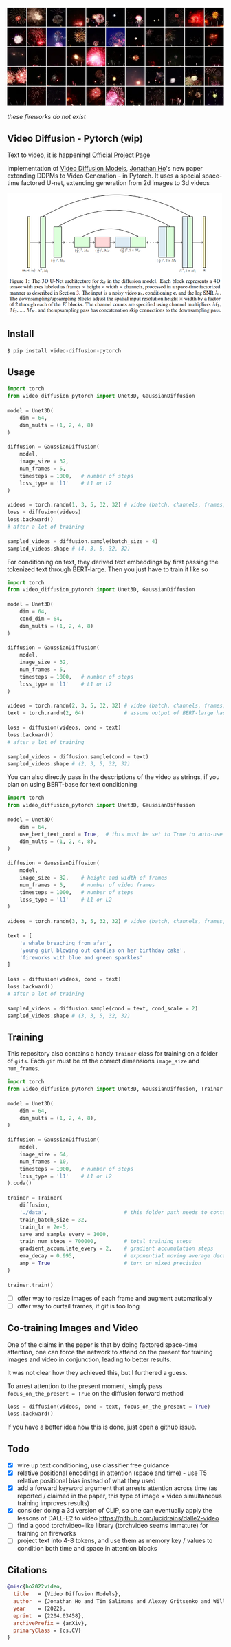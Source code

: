 ![machine imagined fireworks](./fireworks.webp)

*these fireworks do not exist*

## Video Diffusion - Pytorch (wip)

Text to video, it is happening! <a href="https://video-diffusion.github.io/">Official Project Page</a>

Implementation of <a href="https://arxiv.org/abs/2204.03458">Video Diffusion Models</a>, <a href="http://www.jonathanho.me/">Jonathan Ho</a>'s new paper extending DDPMs to Video Generation - in Pytorch. It uses a special space-time factored U-net, extending generation from 2d images to 3d videos

<img src="./3d-unet.png" width="500px"></img>


## Install

```bash
$ pip install video-diffusion-pytorch
```

## Usage

```python
import torch
from video_diffusion_pytorch import Unet3D, GaussianDiffusion

model = Unet3D(
    dim = 64,
    dim_mults = (1, 2, 4, 8)
)

diffusion = GaussianDiffusion(
    model,
    image_size = 32,
    num_frames = 5,
    timesteps = 1000,   # number of steps
    loss_type = 'l1'    # L1 or L2
)

videos = torch.randn(1, 3, 5, 32, 32) # video (batch, channels, frames, height, width)
loss = diffusion(videos)
loss.backward()
# after a lot of training

sampled_videos = diffusion.sample(batch_size = 4)
sampled_videos.shape # (4, 3, 5, 32, 32)
```

For conditioning on text, they derived text embeddings by first passing the tokenized text through BERT-large. Then you just have to train it like so

```python
import torch
from video_diffusion_pytorch import Unet3D, GaussianDiffusion

model = Unet3D(
    dim = 64,
    cond_dim = 64,
    dim_mults = (1, 2, 4, 8)
)

diffusion = GaussianDiffusion(
    model,
    image_size = 32,
    num_frames = 5,
    timesteps = 1000,   # number of steps
    loss_type = 'l1'    # L1 or L2
)

videos = torch.randn(2, 3, 5, 32, 32) # video (batch, channels, frames, height, width)
text = torch.randn(2, 64)             # assume output of BERT-large has dimension of 64

loss = diffusion(videos, cond = text)
loss.backward()
# after a lot of training

sampled_videos = diffusion.sample(cond = text)
sampled_videos.shape # (2, 3, 5, 32, 32)
```

You can also directly pass in the descriptions of the video as strings, if you plan on using BERT-base for text conditioning

```python
import torch
from video_diffusion_pytorch import Unet3D, GaussianDiffusion

model = Unet3D(
    dim = 64,
    use_bert_text_cond = True,  # this must be set to True to auto-use the bert model dimensions
    dim_mults = (1, 2, 4, 8),
)

diffusion = GaussianDiffusion(
    model,
    image_size = 32,    # height and width of frames
    num_frames = 5,     # number of video frames
    timesteps = 1000,   # number of steps
    loss_type = 'l1'    # L1 or L2
)

videos = torch.randn(3, 3, 5, 32, 32) # video (batch, channels, frames, height, width)

text = [
    'a whale breaching from afar',
    'young girl blowing out candles on her birthday cake',
    'fireworks with blue and green sparkles'
]

loss = diffusion(videos, cond = text)
loss.backward()
# after a lot of training

sampled_videos = diffusion.sample(cond = text, cond_scale = 2)
sampled_videos.shape # (3, 3, 5, 32, 32)
```

## Training

This repository also contains a handy `Trainer` class for training on a folder of `gifs`. Each `gif` must be of the correct dimensions `image_size` and `num_frames`.

```python
import torch
from video_diffusion_pytorch import Unet3D, GaussianDiffusion, Trainer

model = Unet3D(
    dim = 64,
    dim_mults = (1, 2, 4, 8),
)

diffusion = GaussianDiffusion(
    model,
    image_size = 64,
    num_frames = 10,
    timesteps = 1000,   # number of steps
    loss_type = 'l1'    # L1 or L2
).cuda()

trainer = Trainer(
    diffusion,
    './data',                         # this folder path needs to contain all your training data, as .gif files, of correct image size and number of frames
    train_batch_size = 32,
    train_lr = 2e-5,
    save_and_sample_every = 1000,
    train_num_steps = 700000,         # total training steps
    gradient_accumulate_every = 2,    # gradient accumulation steps
    ema_decay = 0.995,                # exponential moving average decay
    amp = True                        # turn on mixed precision
)

trainer.train()

```

- [ ] offer way to resize images of each frame and augment automatically
- [ ] offer way to curtail frames, if gif is too long

## Co-training Images and Video

One of the claims in the paper is that by doing factored space-time attention, one can force the network to attend on the present for training images and video in conjunction, leading to better results.

It was not clear how they achieved this, but I furthered a guess.

To arrest attention to the present moment, simply pass `focus_on_the_present = True` on the diffusion forward method

```python
loss = diffusion(videos, cond = text, focus_on_the_present = True)
loss.backward()
```

If you have a better idea how this is done, just open a github issue.

## Todo

- [x] wire up text conditioning, use classifier free guidance
- [x] relative positional encodings in attention (space and time) - use T5 relative positional bias instead of what they used
- [x] add a forward keyword argument that arrests attention across time (as reported / claimed in the paper, this type of image + video simultaneous training improves results)
- [x] consider doing a 3d version of CLIP, so one can eventually apply the lessons of DALL-E2 to video https://github.com/lucidrains/dalle2-video
- [ ] find a good torchvideo-like library (torchvideo seems immature) for training on fireworks
- [ ] project text into 4-8 tokens, and use them as memory key / values to condition both time and space in attention blocks

## Citations

```bibtex
@misc{ho2022video,
  title   = {Video Diffusion Models}, 
  author  = {Jonathan Ho and Tim Salimans and Alexey Gritsenko and William Chan and Mohammad Norouzi and David J. Fleet},
  year    = {2022},
  eprint  = {2204.03458},
  archivePrefix = {arXiv},
  primaryClass = {cs.CV}
}
```
